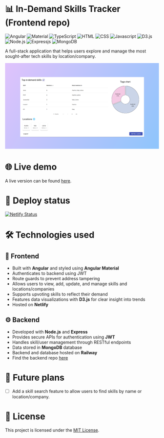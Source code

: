 # 📊 In-Demand Skills Tracker (Frontend repo)

![Angular](https://img.shields.io/badge/Angular-DD0031?style=for-the-badge&logo=angular&logoColor=white)
![Material](https://img.shields.io/badge/Angular%20Material-DD0031.svg?style=for-the-badge&logo=Angular&logoColor=white)
![TypeScript](https://img.shields.io/badge/TypeScript-007ACC?style=for-the-badge&logo=typescript&logoColor=white)
![HTML](https://img.shields.io/badge/HTML-E34F26?style=for-the-badge&logo=html5&logoColor=white)
![CSS](https://img.shields.io/badge/CSS-1572B6?style=for-the-badge&logo=css3&logoColor=white)
![Javascript](https://img.shields.io/badge/JavaScript-F7DF1E.svg?style=for-the-badge&logo=JavaScript&logoColor=black)
![D3.js](https://img.shields.io/badge/D3.js-F9A03C.svg?style=for-the-badge&logo=d3dotjs&logoColor=white)
![Node.js](https://img.shields.io/badge/Node.js-43853D?style=for-the-badge&logo=node.js&logoColor=white)
![Expressjs](https://img.shields.io/badge/Express-000000.svg?style=for-the-badge&logo=Express&logoColor=white)
![MongoDB](https://img.shields.io/badge/MongoDB-4EA94B?style=for-the-badge&logo=mongodb&logoColor=white)

A full-stack application that helps users explore and manage the most sought-after tech skills by location/company.

![App screenshot](./screenshots/screenshot1.png)

# 🌐 Live demo
A live version can be found [here](https://vermillion-khapse-9e6bb3.netlify.app).

# 🚦 Deploy status
[![Netlify Status](https://api.netlify.com/api/v1/badges/da5e2456-d038-47d2-bd85-2ca3e3f61263/deploy-status)](https://app.netlify.com/sites/vermillion-khapse-9e6bb3/deploys)

# 🛠️ Technologies used

## 🎨 Frontend
- Built with **Angular** and styled using **Angular Material**
- Authenticates to backend using JWT
- Route guards to prevent address tampering
- Allows users to view, add, update, and manage skills and locations/companies
- Supports upvoting skills to reflect their demand
- Features data visualizations with **D3.js** for clear insight into trends
- Hosted on **Netlify**

## ⚙️ Backend
- Developed with **Node.js** and **Express**
- Provides secure APIs for authentication using **JWT**
- Handles skill/user management through RESTful endpoints
- Data stored in **MongoDB** database
- Backend and database hosted on **Railway**
- Find the backend repo [here](https://github.com/dividedby-0/in-demand-skills-tracker-backend)

# 🚀 Future plans
- [ ] Add a skill search feature to allow users to find skills by name or location/company.

# 📝 License
This project is licensed under the [MIT License](https://github.com/dividedby-0/in-demand-skills-tracker-frontend/blob/main/LICENSE).
